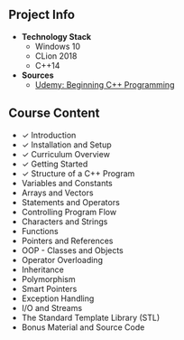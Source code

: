 ## Project Info
* **Technology Stack**
  * Windows 10
  * CLion 2018
  * C++14
* **Sources**
  * [Udemy: Beginning C++ Programming](https://www.udemy.com/beginning-c-plus-plus-programming/)
## Course Content
* ✓ Introduction
* ✓ Installation and Setup
* ✓ Curriculum Overview
* ✓ Getting Started
* ✓ Structure of a C++ Program
* Variables and Constants
* Arrays and Vectors
* Statements and Operators
* Controlling Program Flow
* Characters and Strings
* Functions
* Pointers and References
* OOP - Classes and Objects
* Operator Overloading
* Inheritance
* Polymorphism
* Smart Pointers
* Exception Handling
* I/O and Streams
* The Standard Template Library (STL)
* Bonus Material and Source Code

